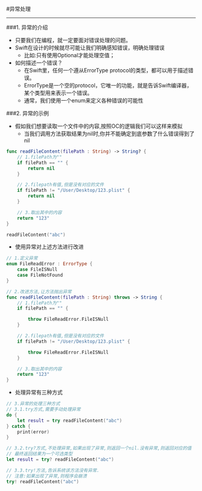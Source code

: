 #异常处理

---

###1. 异常的介绍

- 只要我们在编程，就一定要面对错误处理的问题。
- Swift在设计的时候就尽可能让我们明确感知错误，明确处理错误
    - 比如:只有使用Optional才能处理空值；
- 如何描述一个错误？
    - 在Swift里，任何一个遵从ErrorType protocol的类型，都可以用于描述错误。
    - ErrorType是一个空的protocol，它唯一的功能，就是告诉Swift编译器，某个类型用来表示一个错误。
    - 通常，我们使用一个enum来定义各种错误的可能性


###2. 异常的示例

- 假如我们想要读取一个文件中的内容,按照OC的逻辑我们可以这样来模拟
    - 当我们调用方法获取结果为nil时,你并不能确定到底参数了什么错误得到了nil


```swift
func readFileContent(filePath : String) -> String? {
    // 1.filePath为""
    if filePath == "" {
        return nil
    }

    // 2.filepath有值,但是没有对应的文件
    if filePath != "/User/Desktop/123.plist" {
        return nil
    }

    // 3.取出其中的内容
    return "123"
}

readFileContent("abc")
```

- 使用异常对上述方法进行改进

```swift
// 1.定义异常
enum FileReadError : ErrorType {
    case FileISNull
    case FileNotFound
}

// 2.改进方法,让方法抛出异常
func readFileContent(filePath : String) throws -> String {
    // 1.filePath为""
    if filePath == "" {

        throw FileReadError.FileISNull
    }

    // 2.filepath有值,但是没有对应的文件
    if filePath != "/User/Desktop/123.plist" {

        throw FileReadError.FileISNull
    }

    // 3.取出其中的内容
    return "123"
}
```


- 处理异常有三种方式

```swift
// 3.异常的处理三种方式
// 3.1.try方式,需要手动处理异常
do {
    let result = try readFileContent("abc")
} catch {
    print(error)
}

// 3.2.try?方式,不处理异常,如果出现了异常,则返回一个nil.没有异常,则返回对应的值
// 最终返回结果为一个可选类型
let result = try? readFileContent("abc")

// 3.3.try!方法,告诉系统该方法没有异常.
// 注意:如果出现了异常,则程序会崩溃
try! readFileContent("abc")
```